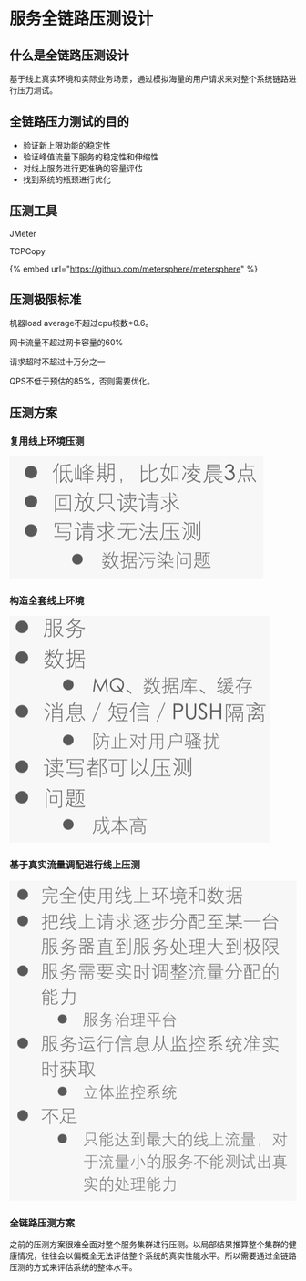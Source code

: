 # 服务全链路压测设计

## 什么是全链路压测设计

基于线上真实环境和实际业务场景，通过模拟海量的用户请求来对整个系统链路进行压力测试。

## 全链路压力测试的目的

* 验证新上限功能的稳定性
* 验证峰值流量下服务的稳定性和伸缩性
* 对线上服务进行更准确的容量评估
* 找到系统的瓶颈进行优化

## 压测工具

JMeter

TCPCopy

{% embed url="https://github.com/metersphere/metersphere" %}



## 压测极限标准

机器load average不超过cpu核数\*0.6。

网卡流量不超过网卡容量的60%

请求超时不超过十万分之一

QPS不低于预估的85%，否则需要优化。

## 压测方案

### 复用线上环境压测

![](../.gitbook/assets/image%20%28169%29.png)

### 构造全套线上环境

![](../.gitbook/assets/image%20%28170%29.png)

### 基于真实流量调配进行线上压测

![](../.gitbook/assets/image%20%28171%29.png)

### 全链路压测方案

之前的压测方案很难全面对整个服务集群进行压测。以局部结果推算整个集群的健康情况，往往会以偏概全无法评估整个系统的真实性能水平。所以需要通过全链路压测的方式来评估系统的整体水平。



